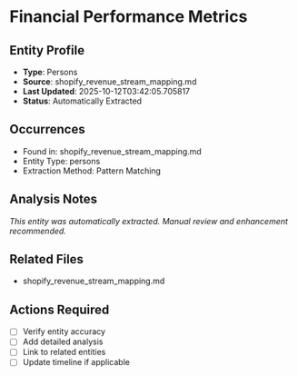 # Financial Performance Metrics

## Entity Profile
- **Type**: Persons
- **Source**: shopify_revenue_stream_mapping.md
- **Last Updated**: 2025-10-12T03:42:05.705817
- **Status**: Automatically Extracted

## Occurrences
- Found in: shopify_revenue_stream_mapping.md
- Entity Type: persons
- Extraction Method: Pattern Matching

## Analysis Notes
*This entity was automatically extracted. Manual review and enhancement recommended.*

## Related Files
- shopify_revenue_stream_mapping.md

## Actions Required
- [ ] Verify entity accuracy
- [ ] Add detailed analysis
- [ ] Link to related entities
- [ ] Update timeline if applicable
